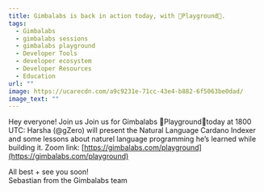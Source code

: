 ```yaml
---
title: Gimbalabs is back in action today, with 🎢Playground🎡.
tags:
  - Gimbalabs
  - gimbalabs sessions
  - gimbalabs playground
  - Developer Tools
  - developer ecosystem
  - Developer Resources
  - Education
url: ""
image: https://ucarecdn.com/a9c9231e-71cc-43e4-b882-6f5063be0dad/
image_text: ""
---
```


Hey everyone! Join us Join us for Gimbalabs 🎢Playground🎡today at 1800 UTC: Harsha (@gZero) will present the Natural Language Cardano Indexer and some lessons about naturel language programming he’s learned while building it. Zoom link: [https://gimbalabs.com/playground](https://gimbalabs.com/playground)

All best + see you soon!  
Sebastian from the Gimbalabs team
